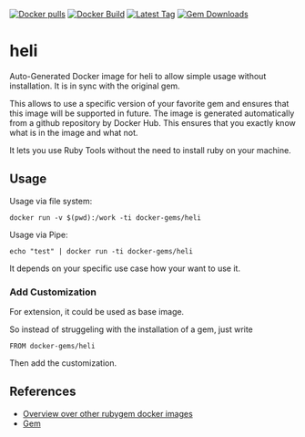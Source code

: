 [![Docker pulls](https://img.shields.io/docker/pulls/rubygem/heli.svg)](https://hub.docker.com/r/rubygem/heli/)
[![Docker Build](https://img.shields.io/docker/automated/rubygem/heli.svg)](https://hub.docker.com/r/rubygem/heli/)
[![Latest Tag](https://img.shields.io/github/tag/docker-rubygem/heli.svg)](https://hub.docker.com/r/rubygem/heli/)
[![Gem Downloads](https://img.shields.io/gem/dt/heli.svg)](https://rubygems.org/gems/heli/)
# heli

Auto-Generated Docker image for heli to allow simple usage without installation.
It is in sync with the original gem.

This allows to use a specific version of your favorite gem and ensures that this image will be supported in future.
The image is generated automatically from a github repository by Docker Hub.
This ensures that you exactly know what is in the image and what not.

It lets you use Ruby Tools without the need to install ruby on your machine.

## Usage

Usage via file system:

`docker run -v $(pwd):/work -ti docker-gems/heli`

Usage via Pipe:

`echo "test" | docker run -ti docker-gems/heli`

It depends on your specific use case how your want to use it.

### Add Customization

For extension, it could be used as base image.

So instead of struggeling with the installation of a gem, just write

`FROM docker-gems/heli`

Then add the customization.

## References

 - [Overview over other rubygem docker images](https://github.com/thinkbot/docker-rubygem)
 - [Gem](https://rubygems.org/gems/heli/)

